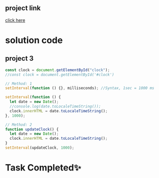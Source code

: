 ## project link

[click here](https://stackblitz.com/edit/stackblitz-starters-udgqpy?file=index.html)

# solution code

## project 3

```javascript
const clock = document.getElementById("clock");
//const clock = document.getElementById('#clock')

// Method: 1
setInterval(function () {}, milliseconds); //Syntax, 1sec = 1000 ms

setInterval(function () {
  let date = new Date();
  //console.log(date.toLocaleTimeString());
  clock.innerHTML = date.toLocaleTimeString();
}, 1000);

// Method: 2
function updateClock() {
  let date = new Date();
  clock.innerHTML = date.toLocaleTimeString();
}
setInterval(updateClock, 1000);
```

# Task Completed✨
